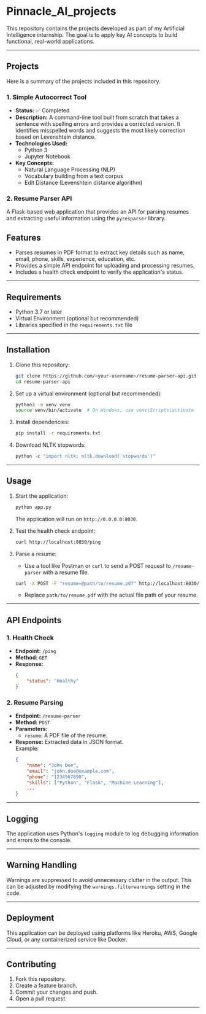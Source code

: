 # Pinnacle_AI_projects

This repository contains the projects developed as part of my Artificial Intelligence internship. The goal is to apply key AI concepts to build functional, real-world applications.

---

## Projects

Here is a summary of the projects included in this repository.

### 1. Simple Autocorrect Tool

* **Status:** ✅ Completed
* **Description:** A command-line tool built from scratch that takes a sentence with spelling errors and provides a corrected version. It identifies misspelled words and suggests the most likely correction based on Levenshtein distance.
* **Technologies Used:**
    * Python 3
    * Jupyter Notebook
* **Key Concepts:**
    * Natural Language Processing (NLP)
    * Vocabulary building from a text corpus
    * Edit Distance (Levenshtein distance algorithm)


### 2. Resume Parser API

A Flask-based web application that provides an API for parsing resumes and extracting useful information using the `pyresparser` library.

## Features

- Parses resumes in PDF format to extract key details such as name, email, phone, skills, experience, education, etc.
- Provides a simple API endpoint for uploading and processing resumes.
- Includes a health check endpoint to verify the application's status.

---

## Requirements

- Python 3.7 or later
- Virtual Environment (optional but recommended)
- Libraries specified in the `requirements.txt` file

---

## Installation

1. Clone this repository:

   ```bash
   git clone https://github.com/<your-username>/resume-parser-api.git
   cd resume-parser-api
   ```

2. Set up a virtual environment (optional but recommended):

   ```bash
   python3 -m venv venv
   source venv/bin/activate  # On Windows, use venv\Scripts\activate
   ```

3. Install dependencies:

   ```bash
   pip install -r requirements.txt
   ```

4. Download NLTK stopwords:

   ```python
   python -c "import nltk; nltk.download('stopwords')"
   ```

---

## Usage

1. Start the application:

   ```bash
   python app.py
   ```

   The application will run on `http://0.0.0.0:8030`.

2. Test the health check endpoint:

   ```bash
   curl http://localhost:8030/ping
   ```

3. Parse a resume:

   - Use a tool like Postman or `curl` to send a POST request to `/resume-parser` with a resume file.

   ```bash
   curl -X POST -F "resume=@path/to/resume.pdf" http://localhost:8030/resume-parser
   ```

   - Replace `path/to/resume.pdf` with the actual file path of your resume.

---

## API Endpoints

### 1. Health Check
- **Endpoint:** `/ping`
- **Method:** `GET`
- **Response:**  
  ```json
  {
      "status": "Healthy"
  }
  ```

### 2. Resume Parsing
- **Endpoint:** `/resume-parser`
- **Method:** `POST`
- **Parameters:**  
  - `resume`: A PDF file of the resume.
- **Response:** Extracted data in JSON format.  
  Example:  
  ```json
  {
      "name": "John Doe",
      "email": "john.doe@example.com",
      "phone": "1234567890",
      "skills": ["Python", "Flask", "Machine Learning"],
      ...
  }
  ```

---

## Logging

The application uses Python's `logging` module to log debugging information and errors to the console.

---

## Warning Handling

Warnings are suppressed to avoid unnecessary clutter in the output. This can be adjusted by modifying the `warnings.filterwarnings` setting in the code.

---

## Deployment

This application can be deployed using platforms like Heroku, AWS, Google Cloud, or any containerized service like Docker.

---

## Contributing

1. Fork this repository.
2. Create a feature branch.
3. Commit your changes and push.
4. Open a pull request.

---


